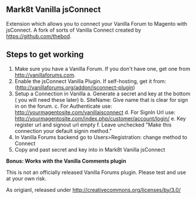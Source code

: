 Mark8t Vanilla jsConnect
------
Extension which allows you to connect your Vanilla Forum to Magento with jsConnect.
A fork of sorts of Vanilla Connect created by https://github.com/thebod.

Steps to get working
------
1. Make sure you have a Vanilla Forum. If you don't have one, get one from  http://vanillaforums.com.
2. Enable the jsConnect Vanilla Plugin. If self-hosting, get it from: (http://vanillaforums.org/addon/jsconnect-plugin)
3. Setup a Connection in Vanilla
    a. Generate a secret and key at the bottom ( you will need these later)
    b. SiteName: Give name that is clear for sign in on the forum.
    c. For Authenticate use: http://yourmagentosite.com/vanillajsconnect
    d. For SignIn Url use: http://yourmagentosite.com/index.php/customer/account/login/
    e. Key register url and signout url empty
    f. Leave unchecked "Make this connection your default signin method."
4. In Vanilla Forums backend go to Users>Registration: change method to Connect
5. Copy and past secret and key into in Mark8t Vanilla jsConnect 

**Bonus: Works with the Vanilla Comments plugin**

This is not an officially released Vanilla Forums plugin. Please test and use at your own risk.

As origianl, released under http://creativecommons.org/licenses/by/3.0/

